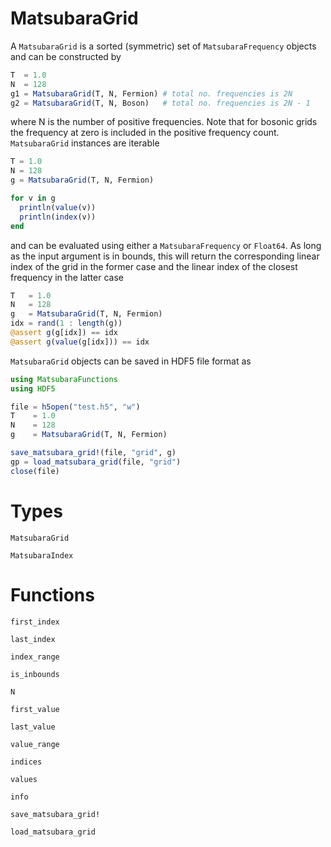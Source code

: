 # MatsubaraGrid

A `MatsubaraGrid` is a sorted (symmetric) set of `MatsubaraFrequency` objects and can be constructed by

```julia
T  = 1.0
N  = 128
g1 = MatsubaraGrid(T, N, Fermion) # total no. frequencies is 2N
g2 = MatsubaraGrid(T, N, Boson)   # total no. frequencies is 2N - 1
```

where N is the number of positive frequencies. Note that for bosonic grids the frequency at zero is included
in the positive frequency count. `MatsubaraGrid` instances are iterable

```julia
T = 1.0
N = 128
g = MatsubaraGrid(T, N, Fermion)

for v in g
  println(value(v)) 
  println(index(v))
end
```

and can be evaluated using either a `MatsubaraFrequency` or `Float64`. As long as the input argument is in bounds, this will return the corresponding linear index of the grid in the former case and the linear index of the closest frequency in the latter case 

```julia
T   = 1.0
N   = 128
g   = MatsubaraGrid(T, N, Fermion)
idx = rand(1 : length(g))
@assert g(g[idx]) == idx 
@assert g(value(g[idx])) == idx 
```

`MatsubaraGrid` objects can be saved in HDF5 file format as

```julia
using MatsubaraFunctions 
using HDF5

file = h5open("test.h5", "w")
T    = 1.0
N    = 128
g    = MatsubaraGrid(T, N, Fermion)

save_matsubara_grid!(file, "grid", g) 
gp = load_matsubara_grid(file, "grid")
close(file)
```

# Types

```@docs
MatsubaraGrid
```

```@docs
MatsubaraIndex
```

# Functions

```@docs
first_index
```

```@docs
last_index
```

```@docs
index_range
```

```@docs
is_inbounds
```

```@docs
N
```

```@docs
first_value
```

```@docs
last_value
```

```@docs
value_range
```

```@docs
indices
```

```@docs
values
```

```@docs
info
```

```@docs
save_matsubara_grid!
```       

```@docs
load_matsubara_grid
```    
